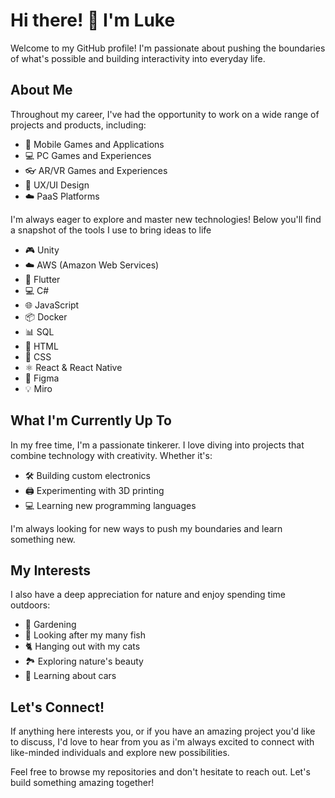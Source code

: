 # Hi there! 👋 I'm Luke

Welcome to my GitHub profile! I'm passionate about pushing the boundaries of what's possible and building interactivity into everyday life.

## About Me

Throughout my career, I've had the opportunity to work on a wide range of projects and products, including:

* 📱 Mobile Games and Applications
* 💻 PC Games and Experiences
* 👓 AR/VR Games and Experiences
* 🎨 UX/UI Design
* ☁️ PaaS Platforms

I'm always eager to explore and master new technologies! Below you'll find a snapshot of the tools I use to bring ideas to life

* 🎮 Unity
* ☁️ AWS (Amazon Web Services)
* 💙 Flutter
* 💻 C#
* 🌐 JavaScript
* 📦 Docker
* 📊 SQL
* 📜 HTML
* 🎨 CSS
* ⚛️ React & React Native
* 🎨 Figma
* 💡 Miro

## What I'm Currently Up To

In my free time, I'm a passionate tinkerer. I love diving into projects that combine technology with creativity. Whether it's:

* 🛠️ Building custom electronics
* 🖨️ Experimenting with 3D printing
* 💻 Learning new programming languages

I'm always looking for new ways to push my boundaries and learn something new.

## My Interests

I also have a deep appreciation for nature and enjoy spending time outdoors:

* 🌱 Gardening
* 🐠 Looking after my many fish
* 🐈 Hanging out with my cats
* 🏞️ Exploring nature's beauty
* 🚗 Learning about cars

## Let's Connect!

If anything here interests you, or if you have an amazing project you'd like to discuss, I'd love to hear from you as i'm always excited to connect with like-minded individuals and explore new possibilities.

Feel free to browse my repositories and don't hesitate to reach out. Let's build something amazing together!
